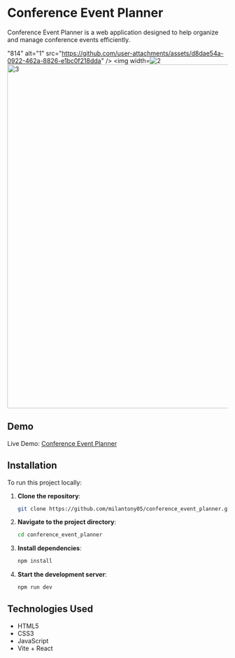 # Conference Event Planner

Conference Event Planner is a web application designed to help organize and manage conference events efficiently.

"814" alt="1" src="https://github.com/user-attachments/assets/d8dae54a-0922-462a-8826-e1bc0f218dda" />
<img width=![2](https://github.com/user-attachments/assets/a3c3f4c5-3f4d-4706-9939-a2f0cf6495b1)
<img width="786" alt="3" src="https://github.com/user-attachments/assets/6b4978dc-b613-488a-afcb-64192d6a4817" />

## Demo

Live Demo: [Conference Event Planner](https://milantony05.github.io/conference_event_planner/)

## Installation

To run this project locally:

1. **Clone the repository**:
   ```bash
   git clone https://github.com/milantony05/conference_event_planner.git
   ```
2. **Navigate to the project directory**:
   ```bash
   cd conference_event_planner
   ```
3. **Install dependencies**:
   ```bash
   npm install
   ```
4. **Start the development server**:
   ```bash
   npm run dev
   ```

## Technologies Used

- HTML5
- CSS3
- JavaScript
- Vite + React
